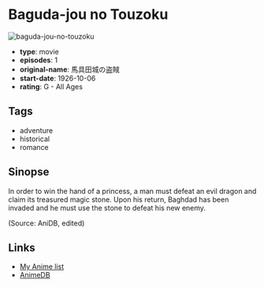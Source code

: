 # Baguda-jou no Touzoku

![baguda-jou-no-touzoku](https://cdn.myanimelist.net/images/anime/8/67911.jpg)

-   **type**: movie
-   **episodes**: 1
-   **original-name**: 馬具田城の盗賊
-   **start-date**: 1926-10-06
-   **rating**: G - All Ages

## Tags

-   adventure
-   historical
-   romance

## Sinopse

In order to win the hand of a princess, a man must defeat an evil dragon and claim its treasured magic stone. Upon his return, Baghdad has been invaded and he must use the stone to defeat his new enemy.

(Source: AniDB, edited)

## Links

-   [My Anime list](https://myanimelist.net/anime/28041/Baguda-jou_no_Touzoku)
-   [AnimeDB](http://anidb.info/perl-bin/animedb.pl?show=anime&aid=6847)
